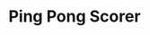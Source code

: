 ---
description: 乒乓球比赛计分板，简单，有用。
layout: post
results:
- primaryGenreName: Sports
  version: '1.0'
  artworkUrl100: http://a1575.phobos.apple.com/us/r30/Purple4/v4/cf/5a/6e/cf5a6efe-4b0a-4cca-86aa-4826cfa59cc8/mzl.rkgrhdow.png
  trackViewUrl: https://itunes.apple.com/cn/app/ping-pong-scorer/id693921872?mt=8&uo=4
  artworkUrl60: http://a999.phobos.apple.com/us/r30/Purple4/v4/1d/19/40/1d19406e-c8e7-0f52-30e7-13312ae99f12/ping_pong_scorer_57.png
  sellerName: Grio
  supportedDevices:
  - iPhone4
  - iPadThirdGen4G
  - iPhone5
  - iPadMini
  - iPadFourthGen
  - iPhone-3GS
  - iPadWifi
  - iPad3G
  - iPad23G
  - iPadThirdGen
  - iPodTouchThirdGen
  - iPad2Wifi
  - iPodTouchourthGen
  - iPodTouchFifthGen
  - iPhone4S
  - iPadMini4G
  - iPadFourthGen4G
  genres:
  - 体育
  - 效率
  trackName: Ping Pong Scorer
  description: "Ping Pong Scorer is a very simple app to help you track your
    scores during a ping pong game. It is ideally used with AirPlay to show
    scores on a large display during ping pong matches and tournaments. \n\nTap
    to edit team and player names, or set who serves first. Shake the device
    to reset the score."
  price: 0
  trackId: 693921872
  releaseDate: '2013-09-02T02:04:19Z'
  screenshotUrls:
  - http://a3.mzstatic.com/us/r30/Purple4/v4/84/12/64/841264ed-1393-f6e7-37df-c19016a7ad5e/screen320x320.jpeg
  - http://a5.mzstatic.com/us/r30/Purple4/v4/fb/7a/f5/fb7af518-5112-5474-815d-0256eff1d19f/screen320x320.jpeg
  artistViewUrl: https://itunes.apple.com/cn/artist/grio/id302759199?uo=4
  primaryGenreId: 6004
  kind: software
  fileSizeBytes: '2349376'
  bundleId: com.grio.PingPongScorer
  trackContentRating: 4+
  artistName: Grio
  trackCensoredName: Ping Pong Scorer
  isGameCenterEnabled: false
  contentAdvisoryRating: 4+
  languageCodesISO2A:
  - EN
  features:
  - iosUniversal
  wrapperType: software
  artworkUrl512: http://a1575.phobos.apple.com/us/r30/Purple4/v4/cf/5a/6e/cf5a6efe-4b0a-4cca-86aa-4826cfa59cc8/mzl.rkgrhdow.png
  formattedPrice: 免费
  artistId: 302759199
  genreIds:
  - '6004'
  - '6007'
  currency: CNY
  ipadScreenshotUrls:
  - http://a1.mzstatic.com/us/r30/Purple/v4/4e/f4/67/4ef46790-edfa-0f99-8e48-666cffeb8e46/screen480x480.jpeg
  - http://a5.mzstatic.com/us/r30/Purple/v4/24/0a/44/240a4489-2637-9b2d-ec54-0c586319e40c/screen480x480.jpeg
category: 体育
tags: tag1
resultCount: 1
title: Ping Pong Scorer

---